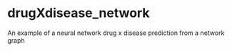 # drugXdisease_network
An example of a neural network drug x disease prediction from a network graph
